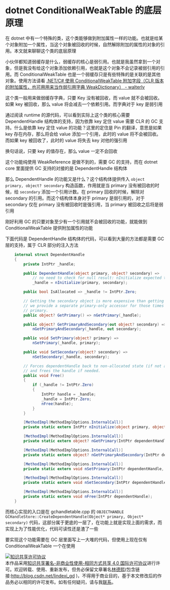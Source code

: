 
# dotnet ConditionalWeakTable 的底层原理

在 dotnet 中有一个特殊的类，这个类能够做到附加属性一样的功能。也就是给某个对象附加一个属性，当这个对象被回收的时候，自然解除附加的属性的对象的引用。本文就来聊聊这个类的底层原理

<!--more-->


<!-- CreateTime:5/26/2020 10:04:23 AM -->



小伙伴都知道弱缓存是什么，弱缓存的核心是弱引用。也就是我虽然拿到一个对象，但是我没有给这个对象添加依赖引用，也就是这个对象不会记录被弱引用的引用。而 ConditionalWeakTable 也是一个弱缓存只是有些特殊的是关联的是其他对象。使用方法请看 [.NET/C# 使用 ConditionalWeakTable 附加字段（CLR 版本的附加属性，也可用用来当作弱引用字典 WeakDictionary） - walterlv](https://blog.walterlv.com/post/conditional-weak-table.html )

这个类一般用来做弱缓存字典，只要 Key 没有被回收，而 value 就不会被回收。如果 key 被回收，那么 value 将会减去一个依赖引用。而字典对于 key 是弱引用

通过阅读 runtime 的源代码，可以看到实际上这个类的核心需要 DependentHandle 结构体的支持，因为依靠 key 定住 value 需要 CLR 的 GC 支持。什么是依靠 key 定住 value 的功能？这里的定住是 Pin 的翻译，意思是如果 key 存在内存，那么将会给 value 添加一个引用，此时的 value 将不会被回收。而如果 key 被回收了，此时的 value 将失去 key 对他的强引用

换句话说，只要 key 的值存在，那么 value 一定不会回收

这个功能纯使用 WeakReference 是做不到的，需要 GC 的支持，而在 dotnet core 里面提供 GC 支持的对接的是 DependentHandle 结构体

那么 DependentHandle 的功能又是什么？这个结构体提供传入 `object primary, object? secondary` 构造函数，作用就是当 primary 没有被回收的时候，给 `secondary` 添加一个引用计数。在 primary 回收的时候，解除对 secondary 的引用。而这个结构体本身对于 primary 是弱引用的，对于 secondary 仅在 primary 没有被回收时是强引用，当 primary 被回收之后将是弱引用

刚好利用 GC 的只要对象至少有一个引用就不会被回收的功能，就能做到 ConditionalWeakTable 提供附加属性的功能

下面代码是 DependentHandle 结构体的代码，可以看到大量的方法都是需要 GC 层的支持，属于 CLR 部分的注入方法

```csharp
    internal struct DependentHandle
    {
        private IntPtr _handle;

        public DependentHandle(object primary, object? secondary) =>
            // no need to check for null result: nInitialize expected to throw OOM.
            _handle = nInitialize(primary, secondary);

        public bool IsAllocated => _handle != IntPtr.Zero;

        // Getting the secondary object is more expensive than getting the first so
        // we provide a separate primary-only accessor for those times we only want the
        // primary.
        public object? GetPrimary() => nGetPrimary(_handle);

        public object? GetPrimaryAndSecondary(out object? secondary) =>
            nGetPrimaryAndSecondary(_handle, out secondary);

        public void SetPrimary(object? primary) =>
            nSetPrimary(_handle, primary);

        public void SetSecondary(object? secondary) =>
            nSetSecondary(_handle, secondary);

        // Forces dependentHandle back to non-allocated state (if not already there)
        // and frees the handle if needed.
        public void Free()
        {
            if (_handle != IntPtr.Zero)
            {
                IntPtr handle = _handle;
                _handle = IntPtr.Zero;
                nFree(handle);
            }
        }

        [MethodImpl(MethodImplOptions.InternalCall)]
        private static extern IntPtr nInitialize(object primary, object? secondary);

        [MethodImpl(MethodImplOptions.InternalCall)]
        private static extern object? nGetPrimary(IntPtr dependentHandle);

        [MethodImpl(MethodImplOptions.InternalCall)]
        private static extern object? nGetPrimaryAndSecondary(IntPtr dependentHandle, out object? secondary);

        [MethodImpl(MethodImplOptions.InternalCall)]
        private static extern void nSetPrimary(IntPtr dependentHandle, object? primary);

        [MethodImpl(MethodImplOptions.InternalCall)]
        private static extern void nSetSecondary(IntPtr dependentHandle, object? secondary);

        [MethodImpl(MethodImplOptions.InternalCall)]
        private static extern void nFree(IntPtr dependentHandle);
    }
```

而核心实现的入口是在 gchandletable.cpp 的 `OBJECTHANDLE GCHandleStore::CreateDependentHandle(Object* primary, Object* secondary)` 代码，这部分属于更底的一层了，在功能上就是实现上面的需求，而实现上为了性能优化，代码可读性还是渣了一些

要实现这个功能需要在 GC 层里面写上一大堆的代码，但使用上现在仅有 ConditionalWeakTable 一个在使用





<a rel="license" href="http://creativecommons.org/licenses/by-nc-sa/4.0/"><img alt="知识共享许可协议" style="border-width:0" src="https://licensebuttons.net/l/by-nc-sa/4.0/88x31.png" /></a><br />本作品采用<a rel="license" href="http://creativecommons.org/licenses/by-nc-sa/4.0/">知识共享署名-非商业性使用-相同方式共享 4.0 国际许可协议</a>进行许可。欢迎转载、使用、重新发布，但务必保留文章署名[林德熙](http://blog.csdn.net/lindexi_gd)(包含链接:http://blog.csdn.net/lindexi_gd )，不得用于商业目的，基于本文修改后的作品务必以相同的许可发布。如有任何疑问，请与我[联系](mailto:lindexi_gd@163.com)。